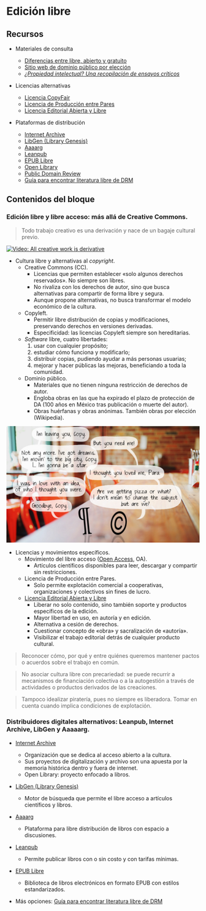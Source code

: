 # Edición libre

## Recursos

* Materiales de consulta
	* [Diferencias entre libre, abierto y gratuito](https://radioslibres.net/article/libre-abierto-y-gratuito/)
	* [Sitio web de dominio público por elección](http://itspronouncedmetrosexual.com/2013/11/uncopyright/#sthash.ydEIeXJF.dpbs)
	* [*¿Propiedad intelectual? Una recopilación de ensayos críticos*](https://archive.org/details/PropiedadIntelectual)

* Licencias alternativas
	* [Licencia CopyFair](https://wiki.p2pfoundation.net/CopyFair_License)
	* [Licencia de Producción entre Pares](http://endefensadelsl.org/ppl_deed_es.html)
	* [Licencia Editorial Abierta y Libre](https://github.com/ColectivoPerroTriste/licencia-editorial-abierta-y-libre)
	
* Plataformas de distribución
	* [Internet Archive](https://archive.org/)
	* [LibGen (Library Genesis)](http://libgen.io/)
	* [Aaaarg](http://aaaaarg.fail/)
	* [Leanpub](https://leanpub.com/)
	* [EPUB Libre](https://epublibre.org/)
	* [Open Library](https://openlibrary.org/)
	* [Public Domain Review](https://publicdomainreview.org/)
	* [Guía para encontrar literatura libre de DRM](https://defectivebydesign.org/guide/ebooks)

## Contenidos del bloque

### Edición libre y libre acceso: más allá de Creative Commons.

> Todo trabajo creativo es una derivación y nace de un bagaje cultural previo.

[![Video: All creative work is derivative](https://img.youtube.com/vi/32jiDgQmYPs/0.jpg)](https://www.youtube.com/watch?v=32jiDgQmYPs)

* Cultura libre y alternativas al *copyright*.
	* Creative Commons (CC).
		* Licencias que permiten establecer «solo algunos derechos reservados». No siempre son libres.
		* No rivaliza con los derechos de autor, sino que busca alternativas para compartir de forma libre y segura.
		* Aunque propone alternativas, no busca transformar el modelo económico de la cultura.
	* Copyleft.
		* Permitir libre distribución de copias y modificaciones, preservando derechos en versiones derivadas.
		* Especificidad: las licencias Copyleft siempre son hereditarias.
	* *Software* libre, cuatro libertades:
		1. usar con cualquier propósito;
		2. estudiar cómo funciona y modificarlo;
		3. distribuir copias, pudiendo ayudar a más personas usuarias;
		4. mejorar y hacer públicas las mejoras, beneficiando a toda la comunidad.
	* Dominio público.
		* Materiales que no tienen ninguna restricción de derechos de autor.
		* Engloba obras en las que ha expirado el plazo de protección de DA (100 años en México tras publicación o muerte del autor).
		* Obras huérfanas y obras anónimas. También obras por elección (Wikipedia).
		
![](recursos/imagen11-02.png)
		
* Licencias y movimientos específicos.
	* Movimiento del libre acceso ([Open Access](https://en.wikipedia.org/wiki/Open_access), OA).
		* Artículos científicos disponibles para leer, descargar y compartir sin restricciones.
	* Licencia de Producción entre Pares.
		* Solo permite explotación comercial a cooperativas, organizaciones y colectivos sin fines de lucro.
	* [Licencia Editorial Abierta y Libre](https://github.com/ColectivoPerroTriste/licencia-editorial-abierta-y-libre)
		* Liberar no solo contenido, sino también soporte y productos específicos de la edición.
		* Mayor libertad en uso, en autoría y en edición.
		* Alternativa a cesión de derechos.
		* Cuestionar concepto de «obra» y sacralización de «autoría».
		* Visibilizar el trabajo editorial detrás de cualquier producto cultural.

> Reconocer cómo, por qué y entre quiénes queremos mantener pactos o acuerdos sobre el trabajo en común.
	
> No asociar cultura libre con precariedad: se puede recurrir a mecanismos de financiación colectiva o a la autogestión a través de actividades o productos derivados de las creaciones.

> Tampoco idealizar piratería, pues no siempre es liberadora. Tomar en cuenta cuando implica condiciones de explotación.

### Distribuidores digitales alternativos: Leanpub, Internet Archive, LibGen y Aaaaarg.

* [Internet Archive](https://archive.org/)
	* Organización que se dedica al acceso abierto a la cultura.
	* Sus proyectos de digitalización y archivo son una apuesta por la memoria histórica dentro y fuera de internet.
	* Open Library: proyecto enfocado a libros.

* [LibGen (Library Genesis)](http://libgen.io/)
	* Motor de búsqueda que permite el libre acceso a artículos científicos y libros.

* [Aaaarg](http://aaaaarg.fail/)
	* Plataforma para libre distribución de libros con espacio a discusiones.

* [Leanpub](https://leanpub.com/)
	* Permite publicar libros con o sin costo y con tarifas mínimas.

* [EPUB Libre](https://epublibre.org/)
	* Biblioteca de libros electrónicos en formato EPUB con estilos estandarizados.

* Más opciones: [Guía para encontrar literatura libre de DRM](https://defectivebydesign.org/guide/ebooks)
